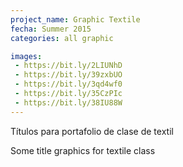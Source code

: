 ```yaml
---
project_name: Graphic Textile
fecha: Summer 2015
categories: all graphic

images:
 - https://bit.ly/2LIUNhD
 - https://bit.ly/39zxbUO
 - https://bit.ly/3qd4wf0
 - https://bit.ly/35CzPIc
 - https://bit.ly/38IU88W
---
```

Títulos para portafolio de clase de textil


Some title graphics for textile class

